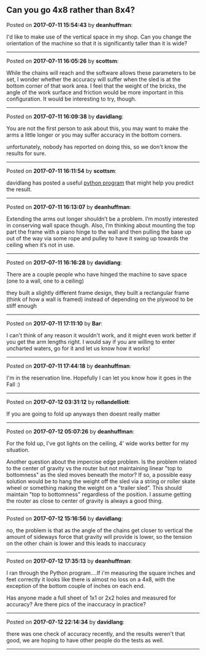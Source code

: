 ## Can you go 4x8 rather than 8x4?
Posted on **2017-07-11 15:54:43** by **deanhuffman**:

I'd like to make use of the vertical space in my shop.  Can you change the orientation of the machine so that it is significantly taller than it is wide?

---

Posted on **2017-07-11 16:05:26** by **scottsm**:

While the chains will reach and the software allows these parameters to be set, I wonder whether the accuracy will suffer when the sled is at the bottom corner of that work area. I feel that the weight of the bricks, the angle of the work surface and friction would be more important in this configuration. It would be interesting to try, though.

---

Posted on **2017-07-11 16:09:38** by **davidlang**:

You are not the first person to ask about this, you may want to make the arms a little longer or you may suffer accuracy in the bottom corners.

unfortunately, nobody has reported on doing this, so we don't know the results for sure.

---

Posted on **2017-07-11 16:11:54** by **scottsm**:

davidlang has posted a useful [python program](http://lang.hm/maslow/v-plotter.py) that might help you predict the result.

---

Posted on **2017-07-11 16:13:07** by **deanhuffman**:

Extending the arms out longer shouldn’t be a problem.  I’m mostly interested in conserving wall space though.  Also, I’m thinking about mounting the top part the frame with a piano hinge to the wall and then pulling the base up out of the way via some rope and pulley to have it swing up towards the ceiling when it’s not in use.

---

Posted on **2017-07-11 16:16:28** by **davidlang**:

There are a couple people who have hinged the machine to save space (one to a wall, one to a ceiling)

they built a slightly different frame design, they built a rectangular frame (think of how a wall is framed) instead of depending on the plywood to be stiff enough

---

Posted on **2017-07-11 17:11:10** by **Bar**:

I can't think of any reason it wouldn't work, and it might even work better if you get the arm lengths right. I would say if you are willing to enter uncharted waters, go for it and let us know how it works!

---

Posted on **2017-07-11 17:44:18** by **deanhuffman**:

I'm in the reservation line.  Hopefully I can let you know how it goes in the Fall :)

---

Posted on **2017-07-12 03:31:12** by **rollandelliott**:

If you are going to fold up anyways then doesnt really matter

---

Posted on **2017-07-12 05:07:26** by **deanhuffman**:

For the fold up, I've got lights on the ceiling, 4' wide works better for my situation.

Another question about the impercise edge problem.  Is the problem related to the center of gravity vs the router but not maintaining linear "top to bottomness" as the sled moves beneath the motor?  If so, a possible easy solution would be to hang the weight off the sled via a string or roller skate wheel or something making the weight on a "trailer sled".  This should maintain "top to bottomness" regardless of the position.  I assume getting the router as close to center of gravity is always a good thing.

---

Posted on **2017-07-12 15:16:56** by **davidlang**:

no, the problem is that as the angle of the chains get closer to vertical the amount of sideways force that gravity will provide is lower, so the tension on the other chain is lower and this leads to inaccuracy

---

Posted on **2017-07-12 17:35:13** by **deanhuffman**:

I ran through the Python program....If i'm measuring the square inches and feet correctly it looks like there is almost no loss on a 4x8, with the exception of the bottom couple of inches on each end.

Has anyone made a full sheet of 1x1 or 2x2 holes and measured for accuracy?  Are there pics of the inaccuracy in practice?

---

Posted on **2017-07-12 22:14:34** by **davidlang**:

there was one check of accuracy recently, and the results weren't that good, we are hoping to have other people do the tests as well.

---

